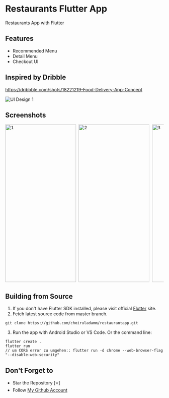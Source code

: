 # Restaurants Flutter App

Restaurants App with Flutter 

## Features
- Recommended Menu
- Detail Menu
- Checkout UI

## Inspired by Dribble
https://dribbble.com/shots/18221219-Food-Delivery-App-Concept

![UI Design 1](https://user-images.githubusercontent.com/109071310/203331256-fc91379c-a9cf-4dc6-aeb1-17fbceabc5fe.jpg)

## Screenshots
<pre>
<img src="https://user-images.githubusercontent.com/109071310/203342950-1a36c9d6-a3fa-4e04-9b78-77bada031eb7.jpg" alt="1" width="225" height="500" /> <img src="https://user-images.githubusercontent.com/109071310/203342983-aa5969ee-fe22-413b-8c5f-f4e9153ca3e4.jpg" alt="2" width="225" height="500" /> <img src="https://user-images.githubusercontent.com/109071310/203343022-07cf8de9-1d31-4804-b95d-3a7faf82ff66.jpg" alt="3" width="225" height="500" /> <img src="https://user-images.githubusercontent.com/109071310/203343075-6b8777a6-5e57-45b2-8d13-c201fa62112f.jpg" alt="4" width="225" height="500" /> <img src="https://user-images.githubusercontent.com/109071310/203343113-c491ab43-017c-41dd-b91e-410a55975e6a.jpg" alt="5" width="225" height="500" /> <img src="https://user-images.githubusercontent.com/109071310/203343134-f0d8a67b-4923-4a51-b3a6-a57e7fc373d5.jpg" alt="6" width="225" height="500" /> <img src="https://user-images.githubusercontent.com/109071310/203343154-c2f8c42c-4044-4ae1-aa54-4fa700a1a5ed.jpg" alt="7" width="225" height="500" /> <img src="https://user-images.githubusercontent.com/109071310/203343178-164500c6-4b1e-426e-99d9-14db9590fc5b.jpg" alt="8" width="225" height="500" />
</pre>

## Building from Source

1. If you don't have Flutter SDK installed, please visit official [Flutter](https://flutter.dev/) site.
2. Fetch latest source code from master branch.

```
git clone https://github.com/choiruladamm/restaurantapp.git
```

3. Run the app with Android Studio or VS Code. Or the command line:

```
flutter create .
flutter run
// um CORS error zu umgehen:: flutter run -d chrome --web-browser-flag "--disable-web-security"

```

## Don't Forget to

- Star the Repository [⭐]
- Follow [My Github Account](https://github.com/choiruladamm/)

